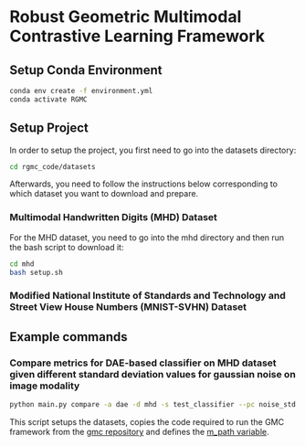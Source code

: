 # Robust Geometric Multimodal Contrastive Learning Framework


## Setup Conda Environment
```bash
conda env create -f environment.yml
conda activate RGMC
```
## Setup Project
In order to setup the project, you first need to go into the datasets directory:
```bash
cd rgmc_code/datasets
```
Afterwards, you need to follow the instructions below corresponding to which dataset you want to download and prepare. 

### Multimodal Handwritten Digits (MHD) Dataset
For the MHD dataset, you need to go into the mhd directory and then run the bash script to download it:
```bash
cd mhd
bash setup.sh
```

### Modified National Institute of Standards and Technology and Street View House Numbers (MNIST-SVHN) Dataset


## Example commands

### Compare metrics for DAE-based classifier on MHD dataset given different standard deviation values for gaussian noise on image modality
```bash
python main.py compare -a dae -d mhd -s test_classifier --pc noise_std --pp target_modality
```

This script setups the datasets, copies the code required to run the GMC framework from the [gmc repository](https://github.com/miguelsvasco/gmc) and defines the [m_path variable](https://github.com/MrIceHavoc/rgmc/blob/main/rgmc_code/main.py#L25). 
